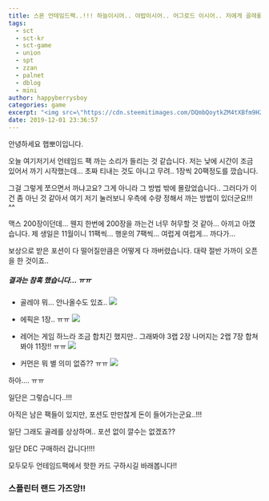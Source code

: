 ```yaml
---
title: 스몬 언테임드팩..!!! 하늘이시어.. 야밥이시어.. 어그로드 이시어.. 저에게 골레를...
tags:
  - sct
  - sct-kr
  - sct-game
  - union
  - spt
  - zzan
  - palnet
  - dblog
  - mini
author: happyberrysboy
categories: game
excerpt: "<img src=\"https://cdn.steemitimages.com/DQmbQoytkZM4tXBfm9H21oijAh7yrddn2HiK5dYgkvUVAiw/image.png\" />\r\n안녕하세요 햅뽀이입니다.   오늘 여기저기서 언테임드 팩 까는 소리가 들리는 것 같습니다. 저는 낮에 시간이 조금 있어서 까기 시작했는데... 초짜 티내는 것도 아니고 무려.. 1장씩 20팩정도를 깠습니다.  그걸 그렇게 쪼으면서 까냐고요? 그게 아니라 그 방법 밖에 몰랐었습니다.. 그러다가 이건 좀 아닌 것 같아서 여기 저기 눌러보니 우측에 수량 정해서 ....."
date: 2019-12-01 23:36:57
---
```


안녕하세요 햅뽀이입니다. 

오늘 여기저기서 언테임드 팩 까는 소리가 들리는 것 같습니다.
저는 낮에 시간이 조금 있어서 까기 시작했는데... 초짜 티내는 것도 아니고 무려.. 1장씩 20팩정도를 깠습니다.

그걸 그렇게 쪼으면서 까냐고요? 그게 아니라 그 방법 밖에 몰랐었습니다.. 그러다가 이건 좀 아닌 것 같아서 여기 저기 눌러보니 우측에 수량 정해서 까는 방법이 있더군요!!! ^^

맥스 200장이던데... 웬지 한번에 200장을 까는건 너무 허무할 것 같아... 아끼고 아꼈습니다. 제 생일은 11월이니 11팩씩... 행운의 7팩씩... 여럽게 여럽게... 까다가...

보상으로 받은 포션이 다 떨어질만큼은 어떻게 다 까버렸습니다.  대략 절반 가까이 오픈을 한 것이죠..

##### 결과는 참혹 했습니다... ㅠㅠ
- 골레야 뭐... 안나올수도 있죠..
![](https://cdn.steemitimages.com/DQmbQoytkZM4tXBfm9H21oijAh7yrddn2HiK5dYgkvUVAiw/image.png)


- 에픽은 1장.. ㅠㅠ
![](https://cdn.steemitimages.com/DQmd2HS8Uwm2CkFGqjmWunNuaiYu11Nj2xer9j96pUc1un8/image.png)


- 레어는 게임 하느라 조금 합치긴 했지만.. 그래봐야 3랩 2장 나머지는 2랩 7장 합쳐봐야 11장!! ㅠㅠ
![](https://cdn.steemitimages.com/DQmUCqQXHBmKCJbSeofJiVzcFew8ZsDxctQEE29Z6riL5hk/image.png)

- 커먼은 뭐 별 의미 없쥬?? ㅠㅠ
![](https://cdn.steemitimages.com/DQmW4TfKn1L53AejwHFA1ii8wAPisoG5AnhVX6iNiCCcac3/image.png)

하아.... ㅠㅠ

일단은 그렇습니다..!!!

아직은 남은 팩들이 있지만, 포션도 만만찮게 돈이 들어가는군요..!!!

일단 그래도 골레를 상상하며.. 포션 없이 깔수는 없겠죠?? 

일단 DEC 구매하러 갑니다!!!!

모두모두 언테임드팩에서 핫한 카드 구하시길 바래봅니다!! 

### 스플린터 랜드 가즈앙!!